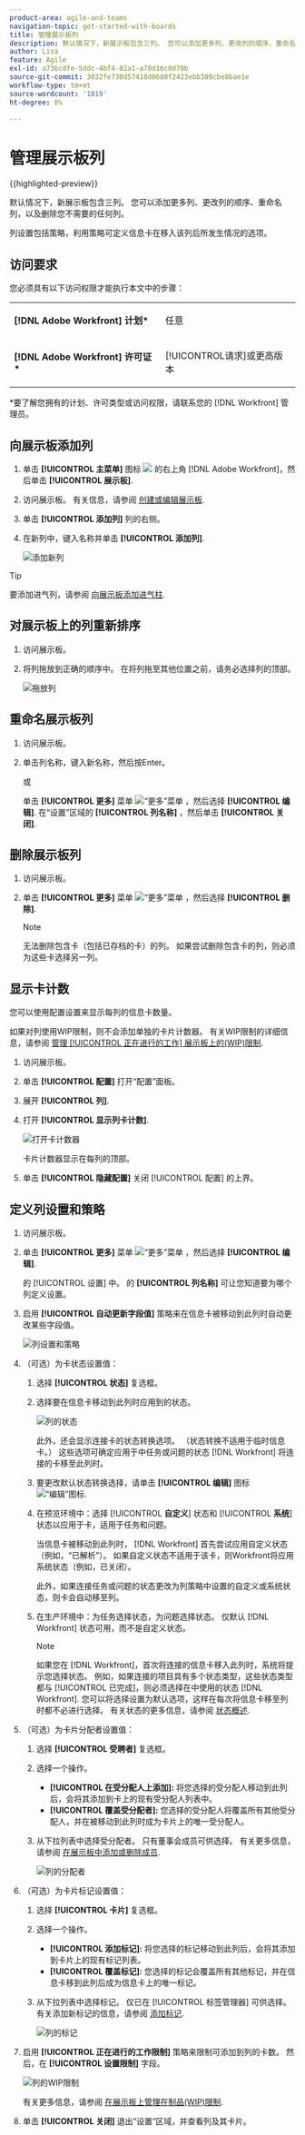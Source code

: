 ```yaml
---
product-area: agile-and-teams
navigation-topic: get-started-with-boards
title: 管理展示板列
description: 默认情况下，新展示板包含三列。 您可以添加更多列、更改列的顺序、重命名列，以及删除您不需要的任何列。
author: Lisa
feature: Agile
exl-id: a736cdfe-5ddc-4bf4-82a1-a78d16c0d70b
source-git-commit: 3032fe730d57418d0680f2423ebb389cbe8bae1e
workflow-type: tm+mt
source-wordcount: '1019'
ht-degree: 0%

---
```


# 管理展示板列

{{highlighted-preview}}

默认情况下，新展示板包含三列。 您可以添加更多列、更改列的顺序、重命名列，以及删除您不需要的任何列。

列设置包括策略，利用策略可定义信息卡在移入该列后所发生情况的选项。

## 访问要求

您必须具有以下访问权限才能执行本文中的步骤：

<table style="table-layout:auto"> 
 <col> 
 </col> 
 <col> 
 </col> 
 <tbody> 
  <tr> 
   <td role="rowheader"><strong>[!DNL Adobe Workfront] 计划*</strong></td> 
   <td> <p>任意</p> </td> 
  </tr> 
  <tr> 
   <td role="rowheader"><strong>[!DNL Adobe Workfront] 许可证*</strong></td> 
   <td> <p>[!UICONTROL请求]或更高版本</p> </td> 
  </tr> 
 </tbody> 
</table>

&#42;要了解您拥有的计划、许可类型或访问权限，请联系您的 [!DNL Workfront] 管理员。

## 向展示板添加列

1. 单击 **[!UICONTROL 主菜单]** 图标 ![](assets/main-menu-icon.png) 的右上角 [!DNL Adobe Workfront]，然后单击 **[!UICONTROL 展示板]**.
1. 访问展示板。 有关信息，请参阅 [创建或编辑展示板](../../agile/get-started-with-boards/create-edit-board.md).
1. 单击 **[!UICONTROL 添加列]** 列的右侧。
1. 在新列中，键入名称并单击 **[!UICONTROL 添加列]**.

   ![添加新列](assets/boards-add-column.png)

>[!TIP]
>
>要添加进气列，请参阅 [向展示板添加进气柱](/help/quicksilver/agile/use-boards-agile-planning-tools/add-intake-column-to-board.md).

## 对展示板上的列重新排序

1. 访问展示板。
1. 将列拖放到正确的顺序中。 在将列拖至其他位置之前，请务必选择列的顶部。

   ![拖放列](assets/boards-dragdropcolumn.png)

## 重命名展示板列

1. 访问展示板。
1. 单击列名称，键入新名称，然后按Enter。

   或

   单击 **[!UICONTROL 更多]** 菜单 ![“更多”菜单](assets/more-icon-spectrum.png) ，然后选择 **[!UICONTROL 编辑]**. 在“设置”区域的 **[!UICONTROL 列名称]** ，然后单击 **[!UICONTROL 关闭]**.

## 删除展示板列

1. 访问展示板。
1. 单击 **[!UICONTROL 更多]** 菜单 ![“更多”菜单](assets/more-icon-spectrum.png) ，然后选择 **[!UICONTROL 删除]**.

   >[!NOTE]
   >
   >无法删除包含卡（包括已存档的卡）的列。 如果尝试删除包含卡的列，则必须为这些卡选择另一列。

## 显示卡计数

您可以使用配置设置来显示每列的信息卡数量。

如果对列使用WIP限制，则不会添加单独的卡片计数器。 有关WIP限制的详细信息，请参阅 [管理 [!UICONTROL 正在进行的工作] 展示板上的(WIP)限制](/help/quicksilver/agile/use-boards-agile-planning-tools/manage-wip-limit-on-board.md).

1. 访问展示板。
1. 单击 **[!UICONTROL 配置]** 打开“配置”面板。
1. 展开 **[!UICONTROL 列]**.
1. 打开 **[!UICONTROL 显示列卡计数]**.

   ![打开卡计数器](assets/display-card-count.png)

   卡片计数器显示在每列的顶部。

1. 单击 **[!UICONTROL 隐藏配置]** 关闭 [!UICONTROL 配置] 的上界。

## 定义列设置和策略

1. 访问展示板。
1. 单击 **[!UICONTROL 更多]** 菜单 ![“更多”菜单](assets/more-icon-spectrum.png) ，然后选择 **[!UICONTROL 编辑]**.

   的 [!UICONTROL 设置] 中。 的 **[!UICONTROL 列名称]** 可让您知道要为哪个列定义设置。

1. 启用 **[!UICONTROL 自动更新字段值]** 策略来在信息卡被移动到此列时自动更改某些字段值。

   ![列设置和策略](assets/boards-column-policies-enabled.png)

1. （可选）为卡状态设置值：

   1. 选择 **[!UICONTROL 状态]** 复选框。

   1. 选择要在信息卡移动到此列时应用到的状态。

      ![列的状态](assets/boards-column-status.png)

      此外，还会显示连接卡的状态转换选项。 （状态转换不适用于临时信息卡。） 这些选项可确定应用于中任务或问题的状态 [!DNL Workfront] 将连接的卡移至此列时。

   1. 要更改默认状态转换选择，请单击 **[!UICONTROL 编辑]** 图标 ![“编辑”图标](assets/edit-icon-spectrum.png).
   1. <span class="preview">在预览环境中：选择 [!UICONTROL **自定义**] 状态和 [!UICONTROL **系统**] 状态以应用于卡，适用于任务和问题。</span>

      <span class="preview">当信息卡被移动到此列时， [!DNL Workfront] 首先尝试应用自定义状态（例如，“已解析”）。 如果自定义状态不适用于该卡，则Workfront将应用系统状态（例如，已关闭）。</span>

      <span class="preview">此外，如果连接任务或问题的状态更改为列策略中设置的自定义或系统状态，则卡会自动移至列。</span>

   1. 在生产环境中：为任务选择状态，为问题选择状态。 仅默认 [!DNL Workfront] 状态可用，而不是自定义状态。

      >[!NOTE]
      >
      >如果您在 [!DNL Workfront]，首次将连接的信息卡移入此列时，系统将提示您选择状态。 例如，如果连接的项目具有多个状态类型，这些状态类型都与 [!UICONTROL 已完成]，则必须选择在中使用的状态 [!DNL Workfront]. 您可以将选择设置为默认选项，这样在每次将信息卡移至列时都不必进行选择。
      >有关状态的更多信息，请参阅 [状态概述](/help/quicksilver/administration-and-setup/customize-workfront/creating-custom-status-and-priority-labels/statuses-overview.md).

1. （可选）为卡片分配者设置值：

   1. 选择 **[!UICONTROL 受聘者]** 复选框。
   1. 选择一个操作。

      * **[!UICONTROL 在受分配人上添加]:** 将您选择的受分配人移动到此列后，会将其添加到卡上的现有受分配人列表中。
      * **[!UICONTROL 覆盖受分配者]:** 您选择的受分配人将覆盖所有其他受分配人，并在被移动到此列时成为卡片上的唯一受分配人。
   1. 从下拉列表中选择受分配者。 只有董事会成员可供选择。 有关更多信息，请参阅 [在展示板中添加或删除成员](/help/quicksilver/agile/get-started-with-boards/add-members-to-board.md).

      ![列的分配者](assets/boards-column-assignees.png)


1. （可选）为卡片标记设置值：

   1. 选择 **[!UICONTROL 卡片]** 复选框。
   1. 选择一个操作。

      * **[!UICONTROL 添加标记]:** 将您选择的标记移动到此列后，会将其添加到卡片上的现有标记列表。
      * **[!UICONTROL 覆盖标记]:** 您选择的标记会覆盖所有其他标记，并在信息卡移到此列后成为信息卡上的唯一标记。
   1. 从下拉列表中选择标记。 仅已在 [!UICONTROL 标签管理器] 可供选择。 有关添加新标记的信息，请参阅 [添加标记](/help/quicksilver/agile/get-started-with-boards/add-tags.md).

      ![列的标记](assets/boards-column-tags.png)


1. 启用 **[!UICONTROL 正在进行的工作限制]** 策略来限制可添加到列的卡数。 然后，在 **[!UICONTROL 设置限制]** 字段。

   ![列的WIP限制](assets/boards-wip-limit-in-column.png)

   有关更多信息，请参阅 [在展示板上管理在制品(WIP)限制](/help/quicksilver/agile/use-boards-agile-planning-tools/manage-wip-limit-on-board.md).

1. 单击 **[!UICONTROL 关闭]** 退出“设置”区域，并查看列及其卡片。
